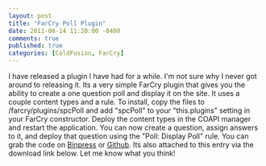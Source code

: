 ```yaml
---
layout: post
title: "FarCry Poll Plugin"
date: 2011-06-14 11:20:00 -0400
comments: true
published: true
categories: [ColdFusion, FarCry]
---
```


I have released a plugin I have had for a while.  I'm not sure why I never got around to releasing it.  Its a very simple FarCry plugin that gives you the ability to create a one question poll and display it on the site.  It uses a couple content types and a rule.
To install, copy the files to /farcry/plugins/spcPoll and add "spcPoll" to your "this.plugins" setting in your FarCry constructor.  Deploy the content types in the COAPI manager and restart the application.  You can now create a question, assign answers to it, and deploy that question using the "Poll: Display Poll" rule.
You can grab the code on [Binpress](http://www.binpress.com/app/farcry-polls-plugin/474) or [Github](https://github.com/seancoyne/FarCry-Polling-Plugin).  Its also attached to this entry via the download link below.
Let me know what you think!